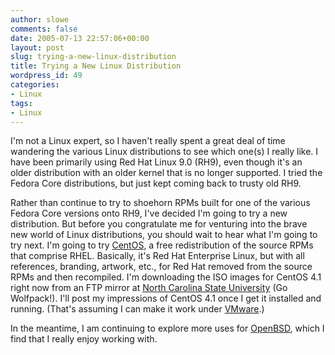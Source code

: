 ```yaml
---
author: slowe
comments: false
date: 2005-07-13 22:57:06+00:00
layout: post
slug: trying-a-new-linux-distribution
title: Trying a New Linux Distribution
wordpress_id: 49
categories:
- Linux
tags:
- Linux
---
```


I'm not a Linux expert, so I haven't really spent a great deal of time wandering the various Linux distributions to see which one(s) I really like. I have been primarily using Red Hat Linux 9.0 (RH9), even though it's an older distribution with an older kernel that is no longer supported. I tried the Fedora Core distributions, but just kept coming back to trusty old RH9.

Rather than continue to try to shoehorn RPMs built for one of the various Fedora Core versions onto RH9, I've decided I'm going to try a new distribution. But before you congratulate me for venturing into the brave new world of Linux distributions, you should wait to hear what I'm going to try next. I'm going to try [CentOS](http://www.centos.org/), a free redistribution of the source RPMs that comprise RHEL. Basically, it's Red Hat Enterprise Linux, but with all references, branding, artwork, etc., for Red Hat removed from the source RPMs and then recompiled. I'm downloading the ISO images for CentOS 4.1 right now from an FTP mirror at [North Carolina State University](http://www.ncsu.edu) (Go Wolfpack!). I'll post my impressions of CentOS 4.1 once I get it installed and running. (That's assuming I can make it work under [VMware](http://www.vmware.com).)

In the meantime, I am continuing to explore more uses for [OpenBSD](http://www.openbsd.org), which I find that I really enjoy working with.
